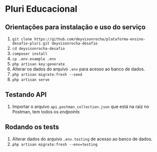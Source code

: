 # Pluri Educacional

## Orientações para instalação e uso do serviço

1. `git clone https://github.com/deyvisonrocha/plataforma-ensino-desafio-pluri.git deyvisonrocha-desafio`
1. `cd deyvisonrocha-desafio`
1. `composer install`
1. `cp .env.example .env`
1. `php artisan key:generate`
1. Alterar os dados do arquivo `.env` para acesso ao banco de dados.
1. `php artisan migrate:fresh --seed`
1. `php artisan serve`

## Testando API

1. Importar o arquivo `api.postman_collection.json` que está na raiz no Postman, tem todos os _endpoints_

## Rodando os tests

1. Alterar dados do arquivo `.env.testing` de acesso ao banco de dados.
1. `php artisan migrate:fresh --env=testing`
